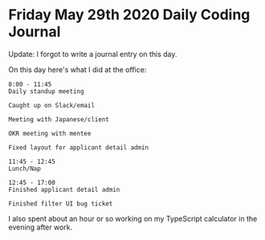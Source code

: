 # Friday May 29th 2020 Daily Coding Journal

Update: I forgot to write a journal entry on this day.

On this day here's what I did at the office:

```
8:00 - 11:45
Daily standup meeting

Caught up on Slack/email

Meeting with Japanese/client

OKR meeting with mentee

Fixed layout for applicant detail admin

11:45 - 12:45
Lunch/Nap

12:45 - 17:00
Finished applicant detail admin

Finished filter UI bug ticket
```

I also spent about an hour or so working on my TypeScript calculator in the evening after work.
